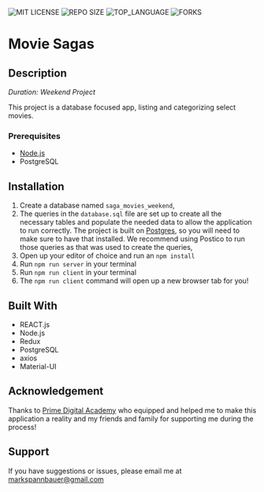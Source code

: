 ![MIT LICENSE](https://img.shields.io/github/license/scottbromander/the_marketplace.svg?style=flat-square)
![REPO SIZE](https://img.shields.io/github/repo-size/scottbromander/the_marketplace.svg?style=flat-square)
![TOP_LANGUAGE](https://img.shields.io/github/languages/top/scottbromander/the_marketplace.svg?style=flat-square)
![FORKS](https://img.shields.io/github/forks/scottbromander/the_marketplace.svg?style=social)

# Movie Sagas

## Description

_Duration: Weekend Project_

This project is a database focused app, listing and categorizing select movies. 

### Prerequisites

- [Node.js](https://nodejs.org/en/)
- PostgreSQL

## Installation

1. Create a database named `saga_movies_weekend`,
2. The queries in the `database.sql` file are set up to create all the necessary tables and populate the needed data to allow the application to run correctly. The project is built on [Postgres](https://www.postgresql.org/download/), so you will need to make sure to have that installed. We recommend using Postico to run those queries as that was used to create the queries, 
3. Open up your editor of choice and run an `npm install`
4. Run `npm run server` in your terminal
5. Run `npm run client` in your terminal
6. The `npm run client` command will open up a new browser tab for you!


## Built With

- REACT.js
- Node.js
- Redux
- PostgreSQL
- axios
- Material-UI

## Acknowledgement
Thanks to [Prime Digital Academy](www.primeacademy.io) who equipped and helped me to make this application a reality and my friends and family for supporting me during the process!

## Support
If you have suggestions or issues, please email me at markspannbauer@gmail.com